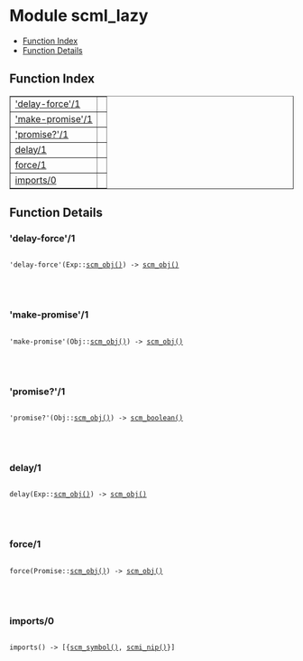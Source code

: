

# Module scml_lazy #
* [Function Index](#index)
* [Function Details](#functions)


<a name="index"></a>

## Function Index ##


<table width="100%" border="1" cellspacing="0" cellpadding="2" summary="function index"><tr><td valign="top"><a href="#delay-force-1">'delay-force'/1</a></td><td></td></tr><tr><td valign="top"><a href="#make-promise-1">'make-promise'/1</a></td><td></td></tr><tr><td valign="top"><a href="#promise%3f-1">'promise?'/1</a></td><td></td></tr><tr><td valign="top"><a href="#delay-1">delay/1</a></td><td></td></tr><tr><td valign="top"><a href="#force-1">force/1</a></td><td></td></tr><tr><td valign="top"><a href="#imports-0">imports/0</a></td><td></td></tr></table>


<a name="functions"></a>

## Function Details ##

<a name="delay-force-1"></a>

### 'delay-force'/1 ###


<pre><code>
'delay-force'(Exp::<a href="#type-scm_obj">scm_obj()</a>) -&gt; <a href="#type-scm_obj">scm_obj()</a>
</code></pre>

<br></br>



<a name="make-promise-1"></a>

### 'make-promise'/1 ###


<pre><code>
'make-promise'(Obj::<a href="#type-scm_obj">scm_obj()</a>) -&gt; <a href="#type-scm_obj">scm_obj()</a>
</code></pre>

<br></br>



<a name="promise%3f-1"></a>

### 'promise?'/1 ###


<pre><code>
'promise?'(Obj::<a href="#type-scm_obj">scm_obj()</a>) -&gt; <a href="#type-scm_boolean">scm_boolean()</a>
</code></pre>

<br></br>



<a name="delay-1"></a>

### delay/1 ###


<pre><code>
delay(Exp::<a href="#type-scm_obj">scm_obj()</a>) -&gt; <a href="#type-scm_obj">scm_obj()</a>
</code></pre>

<br></br>



<a name="force-1"></a>

### force/1 ###


<pre><code>
force(Promise::<a href="#type-scm_obj">scm_obj()</a>) -&gt; <a href="#type-scm_obj">scm_obj()</a>
</code></pre>

<br></br>



<a name="imports-0"></a>

### imports/0 ###


<pre><code>
imports() -&gt; [{<a href="#type-scm_symbol">scm_symbol()</a>, <a href="#type-scmi_nip">scmi_nip()</a>}]
</code></pre>

<br></br>



